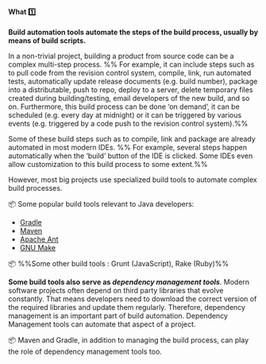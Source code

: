 <div id="title">

#### What :one:

</div>

<div id="body">

**Build automation tools automate the steps of the build process, usually by means of build scripts.**

In a non-trivial project, building a product from source code can be a complex multi-step process. %%&nbsp;For example, it can include steps such as to pull code from the revision control system, compile, link, run automated tests, automatically update release documents (e.g. build number), package into a distributable, push to repo, deploy to a server, delete temporary files created during building/testing, email developers of the new build, and so on. Furthermore, this build process can be done ‘on demand’, it can be scheduled (e.g. every day at midnight) or it can be triggered by various events (e.g. triggered by a code push to the revision control system).%%

Some of these build steps such as to compile, link and package are already automated in most modern IDEs. %%&nbsp;For example, several steps happen automatically when the ‘build’ button of the IDE is clicked. Some IDEs even allow customization to this build process to some extent.%%

However, most big projects use specialized build tools to automate complex build processes.

<tip-box> 

:package: Some popular build tools relevant to Java developers:

* [Gradle](https://gradle.org/)
* [Maven](http://maven.apache.org/)
* [Apache Ant](http://ant.apache.org/)
* [GNU Make](http://www.gnu.org/software/make/)

:package: %%Some other build tools : Grunt (JavaScript), Rake (Ruby)%%

</tip-box>

**Some build tools also serve as _dependency management tools_**. Modern software projects often depend on third party libraries that evolve constantly. That means developers need to download the correct version of the required libraries and update them regularly. Therefore, dependency management is an important part of build automation. Dependency Management tools can automate that aspect of a project. 

<tip-box> 

:package: Maven and Gradle, in addition to managing the build process, can play the role of dependency management tools too.

</tip-box>

</div>

<div id="extras">

<include src="resources.md" />
<include src="exercises.md" />

</div>